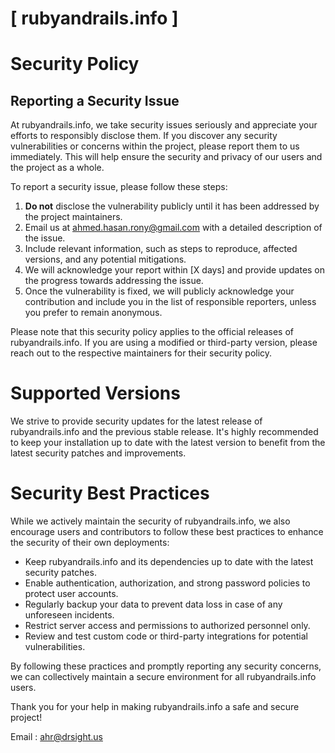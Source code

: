 # [ rubyandrails.info ]

# Security Policy

## Reporting a Security Issue

At rubyandrails.info, we take security issues seriously and appreciate your efforts to responsibly disclose them. If you discover any security vulnerabilities or concerns within the project, please report them to us immediately. This will help ensure the security and privacy of our users and the project as a whole.

To report a security issue, please follow these steps:

1. **Do not** disclose the vulnerability publicly until it has been addressed by the project maintainers.
2. Email us at [ahmed.hasan.rony@gmail.com](mailto:ahmed.hasan.rony@gmail.com) with a detailed description of the issue.
3. Include relevant information, such as steps to reproduce, affected versions, and any potential mitigations.
4. We will acknowledge your report within [X days] and provide updates on the progress towards addressing the issue.
5. Once the vulnerability is fixed, we will publicly acknowledge your contribution and include you in the list of responsible reporters, unless you prefer to remain anonymous.

Please note that this security policy applies to the official releases of rubyandrails.info. If you are using a modified or third-party version, please reach out to the respective maintainers for their security policy.

# Supported Versions

We strive to provide security updates for the latest release of rubyandrails.info and the previous stable release. It's highly recommended to keep your installation up to date with the latest version to benefit from the latest security patches and improvements.

# Security Best Practices

While we actively maintain the security of rubyandrails.info, we also encourage users and contributors to follow these best practices to enhance the security of their own deployments:

- Keep rubyandrails.info and its dependencies up to date with the latest security patches.
- Enable authentication, authorization, and strong password policies to protect user accounts.
- Regularly backup your data to prevent data loss in case of any unforeseen incidents.
- Restrict server access and permissions to authorized personnel only.
- Review and test custom code or third-party integrations for potential vulnerabilities.

By following these practices and promptly reporting any security concerns, we can collectively maintain a secure environment for all rubyandrails.info users.

Thank you for your help in making rubyandrails.info a safe and secure project!

Email : [ahr@drsight.us](mailto:ahr@drsight.us)


